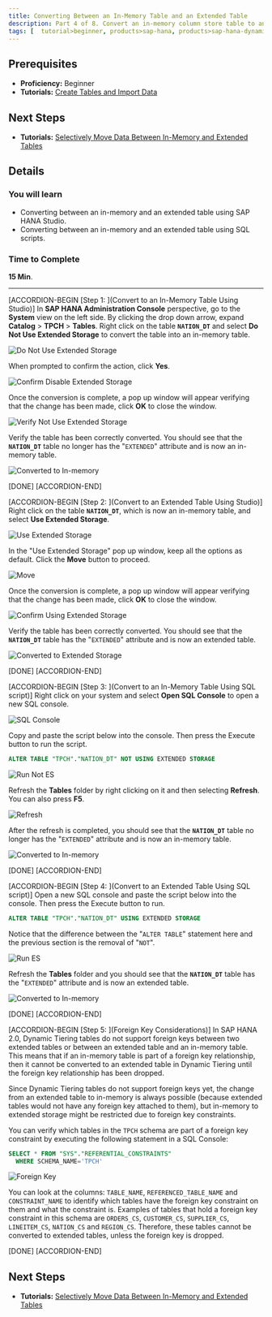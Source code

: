 ```yaml
---
title: Converting Between an In-Memory Table and an Extended Table
description: Part 4 of 8. Convert an in-memory column store table to an extended table and vice versa.
tags: [  tutorial>beginner, products>sap-hana, products>sap-hana-dynamic-tiering, products>sap-hana-studio, topic>big-data, topic>sql ]
---
```

## Prerequisites
 - **Proficiency:** Beginner
 - **Tutorials:** [Create Tables and Import Data](http://www.sap.com/developer/tutorials/dt-create-schema-load-data-part3.html)

## Next Steps
 - **Tutorials:** [Selectively Move Data Between In-Memory and Extended Tables](http://www.sap.com/developer/tutorials/dt-create-schema-load-data-part5.html)

## Details
### You will learn
 - Converting between an in-memory and an extended table using SAP HANA Studio.
 - Converting between an in-memory and an extended table using SQL scripts.

### Time to Complete
**15 Min**.

---

[ACCORDION-BEGIN [Step 1: ](Convert to an In-Memory Table Using Studio)]
In **SAP HANA Administration Console** perspective, go to the **System** view on the left side. By clicking the drop down arrow, expand **Catalog** > **TPCH** > **Tables**. Right click on the table **`NATION_DT`** and select **Do Not Use Extended Storage** to convert the table into an in-memory table.

![Do Not Use Extended Storage](not-es.png)

When prompted to confirm the action, click **Yes**.

![Confirm Disable Extended Storage](comfirm-not-es.png)

Once the conversion is complete, a pop up window will appear verifying that the change has been made, click **OK** to close the window.

![Verify Not Use Extended Storage](verify-not-es.png)

Verify the table has been correctly converted. You should see that the **`NATION_DT`** table no longer has the "`EXTENDED`" attribute and is now an in-memory table.

![Converted to In-memory](converted-to-in-memory.png)

[DONE]
[ACCORDION-END]

[ACCORDION-BEGIN [Step 2: ](Convert to an Extended Table Using Studio)]
Right click on the table **`NATION_DT`**, which is now an in-memory table, and select **Use Extended Storage**.

![Use Extended Storage](use-es.png)

In the "Use Extended Storage" pop up window, keep all the options as default. Click the **Move** button to proceed.

![Move](move.png)

Once the conversion is complete, a pop up window will appear verifying that the change has been made, click **OK** to close the window.

![Confirm Using Extended Storage](confirm-es.png)

Verify the table has been correctly converted. You should see that the **`NATION_DT`** table has the "`EXTENDED`" attribute and is now an extended table.

![Converted to Extended Storage](converted-es.png)

[DONE]
[ACCORDION-END]

[ACCORDION-BEGIN [Step 3: ](Convert to an In-Memory Table Using SQL script)]
Right click on your system and select **Open SQL Console** to open a new SQL console.

![SQL Console](sql-console.png)

Copy and paste the script below into the console. Then press the Execute button to run the script.

``` sql
ALTER TABLE "TPCH"."NATION_DT" NOT USING EXTENDED STORAGE
```

![Run Not ES](run-not-es.png)

Refresh the **Tables** folder by right clicking on it and then selecting **Refresh**. You can also press **F5**.

![Refresh](refresh.png)

After the refresh is completed, you should see that the **`NATION_DT`** table no longer has the "`EXTENDED`" attribute and is now an in-memory table.

![Converted to In-memory](converted-to-in-memory.png)

[DONE]
[ACCORDION-END]

[ACCORDION-BEGIN [Step 4: ](Convert to an Extended Table Using SQL script)]
Open a new SQL console and paste the script below into the console. Then press the Execute button to run.

``` sql
ALTER TABLE "TPCH"."NATION_DT" USING EXTENDED STORAGE
```
Notice that the difference between the "`ALTER TABLE`" statement here and the previous section is the removal of "`NOT`".

![Run ES](run-es.png)

Refresh the **Tables** folder and you should see that the **`NATION_DT`** table has the "`EXTENDED`" attribute and is now an extended table.

![Converted to In-memory](converted-to-extended.png)

[DONE]
[ACCORDION-END]

[ACCORDION-BEGIN [Step 5: ](Foreign Key Considerations)]
In SAP HANA 2.0, Dynamic Tiering tables do not support foreign keys between two extended tables or between an extended table and an in-memory table. This means that if an in-memory table is part of a foreign key relationship, then it cannot be converted to an extended table in Dynamic Tiering until the foreign key relationship has been dropped.

Since Dynamic Tiering tables do not support foreign keys yet, the change from an extended table to in-memory is always possible (because extended tables would not have any foreign key attached to them), but in-memory to extended storage might be restricted due to foreign key constraints.

You can verify which tables in the `TPCH` schema are part of a foreign key constraint by executing the following statement in a SQL Console:

``` sql
SELECT * FROM "SYS"."REFERENTIAL_CONSTRAINTS"
  WHERE SCHEMA_NAME='TPCH'
```

![Foreign Key](foreign-key.png)

You can look at the columns: `TABLE_NAME`, `REFERENCED_TABLE_NAME` and `CONSTRAINT_NAME` to identify which tables have the foreign key constraint on them and what the constraint is. Examples of tables that hold a foreign key constraint in this schema are `ORDERS_CS`, `CUSTOMER_CS`, `SUPPLIER_CS`, `LINEITEM_CS`, `NATION_CS` and `REGION_CS`. Therefore, these tables cannot be converted to extended tables, unless the foreign key is dropped.

[DONE]
[ACCORDION-END]

## Next Steps
- **Tutorials:** [Selectively Move Data Between In-Memory and Extended Tables](http://www.sap.com/developer/tutorials/dt-create-schema-load-data-part5.html)
